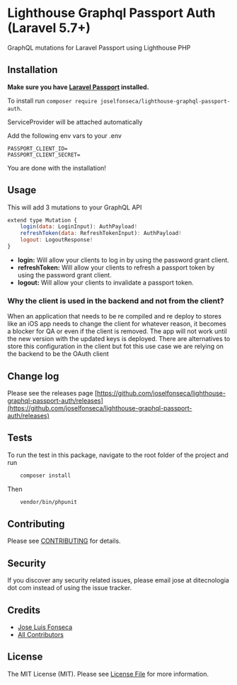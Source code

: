 Lighthouse Graphql Passport Auth (Laravel 5.7+)
===============================================

GraphQL mutations for Laravel Passport using Lighthouse PHP

## Installation

**Make sure you have [Laravel Passport](https://laravel.com/docs/5.7/passport) installed.**

To install run `composer require joselfonseca/lighthouse-graphql-passport-auth`.

ServiceProvider will be attached automatically

Add the following env vars to your .env

```
PASSPORT_CLIENT_ID=
PASSPORT_CLIENT_SECRET=
```

You are done with the installation!

## Usage

This will add 3 mutations to your GraphQL API

```js
extend type Mutation {
    login(data: LoginInput): AuthPayload!
    refreshToken(data: RefreshTokenInput): AuthPayload!
    logout: LogoutResponse!
}
```

- **login:** Will allow your clients to log in by using the password grant client.
- **refreshToken:** Will allow your clients to refresh a passport token by using the password grant client.
- **logout:** Will allow your clients to invalidate a passport token.

### Why the client is used in the backend and not from the client?

When an application that needs to be re compiled and re deploy to stores like an iOS app needs to change the client for whatever reason, it becomes a blocker for QA or even if the client is removed. The app will not work until the new version with the updated keys is deployed. There are alternatives to store this configuration in the client but fot this use case we are relying on the backend to be the OAuth client

## Change log

Please see the releases page [https://github.com/joselfonseca/lighthouse-graphql-passport-auth/releases](https://github.com/joselfonseca/lighthouse-graphql-passport-auth/releases)

## Tests

To run the test in this package, navigate to the root folder of the project and run

```bash
    composer install
```
Then

```bash
    vendor/bin/phpunit
```

## Contributing

Please see [CONTRIBUTING](CONTRIBUTING.md) for details.

## Security

If you discover any security related issues, please email jose at ditecnologia dot com instead of using the issue tracker.

## Credits

- [Jose Luis Fonseca](https://github.com/joselfonseca)
- [All Contributors](../../contributors)

## License

The MIT License (MIT). Please see [License File](license.md) for more information.